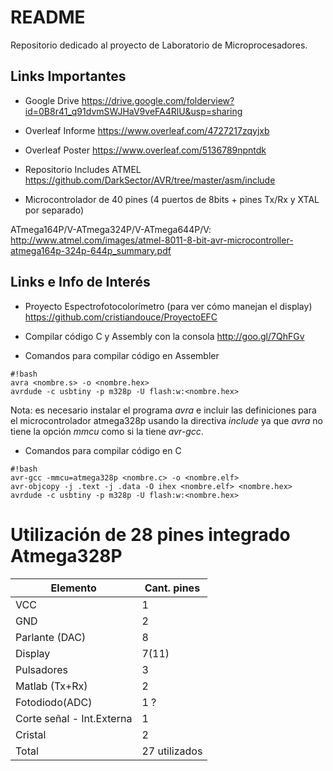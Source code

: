# README #

Repositorio dedicado al proyecto de Laboratorio de Microprocesadores.

## Links Importantes ##

* Google Drive
https://drive.google.com/folderview?id=0B8r41_q91dvmSWJHaV9veFA4RlU&usp=sharing

* Overleaf Informe
https://www.overleaf.com/4727217zqyjxb

* Overleaf Poster
https://www.overleaf.com/5136789npntdk

* Repositorio Includes ATMEL
https://github.com/DarkSector/AVR/tree/master/asm/include

* Microcontrolador de 40 pines (4 puertos de 8bits + pines Tx/Rx y XTAL por separado)

ATmega164P/V-ATmega324P/V-ATmega644P/V:
http://www.atmel.com/images/atmel-8011-8-bit-avr-microcontroller-atmega164p-324p-644p_summary.pdf

## Links e Info de Interés ##

* Proyecto Espectrofotocolorímetro (para ver cómo manejan el display)
https://github.com/cristiandouce/ProyectoEFC

* Compilar código C y Assembly con la consola
http://goo.gl/7QhFGv

* Comandos para compilar código en Assembler
```
#!bash
avra <nombre.s> -o <nombre.hex>
avrdude -c usbtiny -p m328p -U flash:w:<nombre.hex>
```
Nota: es necesario instalar el programa *avra* e incluir las definiciones para el microcontrolador atmega328p usando la directiva *include* ya que *avra* no tiene la opción *mmcu* como si la tiene *avr-gcc*.

* Comandos para compilar código en C
```
#!bash
avr-gcc -mmcu=atmega328p <nombre.c> -o <nombre.elf>
avr-objcopy -j .text -j .data -O ihex <nombre.elf> <nombre.hex>
avrdude -c usbtiny -p m328p -U flash:w:<nombre.hex>
```
# Utilización de 28 pines integrado Atmega328P

Elemento      | Cant. pines
------------- | -------------
VCC           | 1
GND           | 2
Parlante (DAC)| 8
Display       | 7(11)
Pulsadores    | 3
Matlab (Tx+Rx)| 2
Fotodiodo(ADC)| 1 ?
Corte señal - Int.Externa | 1
Cristal       | 2
Total         | 27 utilizados